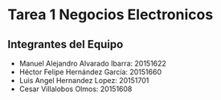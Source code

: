 # Tarea 1 Negocios Electronicos

## Integrantes del Equipo 


- Manuel Alejandro Alvarado Ibarra: 20151622
- Héctor Felipe Hernández García: 20151660
- Luis Angel Hernandez Lopez: 20151701
- Cesar Villalobos Olmos: 20151608
